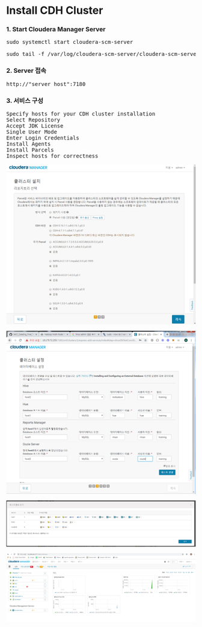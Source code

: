 # Install CDH Cluster

### 1. Start Cloudera Manager Server
<pre>
sudo systemctl start cloudera-scm-server

sudo tail -f /var/log/cloudera-scm-server/cloudera-scm-server.log
</pre>

### 2. Server 접속
<pre>
http://"server_host":7180
</pre>


### 3. 서비스 구성

<pre>
Specify hosts for your CDH cluster installation
Select Repository
Accept JDK License
Single User Mode
Enter Login Credentials
Install Agents
Install Parcels
Inspect hosts for correctness
</pre>

![ex_screenshot](./111.PNG)

![ex_screenshot](./캡처_구성_new2.PNG)

![ex_screenshot](./클러스터구성.PNG)

![ex_screenshot](./success.PNG)
